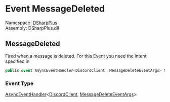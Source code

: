 # Event MessageDeleted

Namespace: [DSharpPlus](DSharpPlus.md)  
Assembly: DSharpPlus.dll

## <a id="DSharpPlus_DiscordClient_MessageDeleted"></a>MessageDeleted

Fired when a message is deleted.
For this Event you need the <xref href="DSharpPlus.DiscordIntents.GuildMessages" data-throw-if-not-resolved="false"></xref> intent specified in <xref href="DSharpPlus.DiscordConfiguration.Intents" data-throw-if-not-resolved="false"></xref>

```csharp
public event AsyncEventHandler<DiscordClient, MessageDeleteEventArgs> MessageDeleted
```

### Event Type

[AsyncEventHandler](DSharpPlus.AsyncEvents.AsyncEventHandler\-2.md)<[DiscordClient](DSharpPlus.DiscordClient.md), [MessageDeleteEventArgs](DSharpPlus.EventArgs.MessageDeleteEventArgs.md)\>


